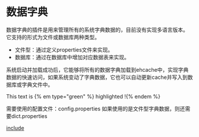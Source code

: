 数据字典
====

数据字典的插件是用来管理所有的系统字典数据的，目前没有实现多语言版本。
它支持的形式为文件或数据库两种类型。

* 文件型：通过定义properties文件来实现。
* 数据库：通过在数据库中增加对应数据表来实现。

系统启动并加载成功后，它能够将所有的数据字典加载到ehcache中，实现字典数据的快速访问，如果系统变动了字典数据，它也可以自动更新cache并写入到数据库或字典文件中。

This text is {% em type="green"  %} highlighted !{% endem %}


需要使用的配置文件：config.properties
如果使用的是文件型字典数据，则还需要dict.properties

[include](D:\+svn\PthinkCloudApp\03.server\pthink-plugins\pthink-ext-dictionary\src\main\resources\dict.properties)

